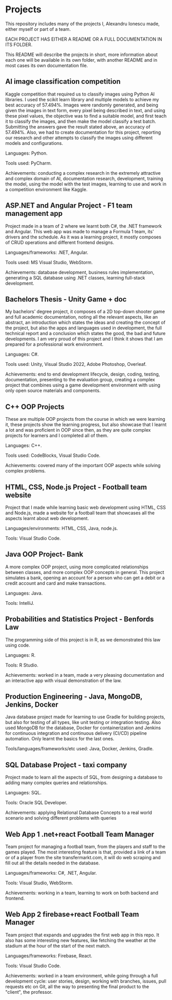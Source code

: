 # Projects

This repository includes many of the projects I, Alexandru Ionescu made, either myself or part of a team.

EACH PROJECT HAS EITHER A README OR A FULL DOCUMENTATION IN ITS FOLDER.

This README will describe the projects in short, more information about each one will be available in its own folder, with another README and in most cases its own documentation file.

## AI image classification competition

Kaggle competition that required us to classify images using Python AI libraries. I used the scikit learn library and multiple models to achieve my best accuracy of 57.494%. Images were randomly generated, and being given the images in text form, every pixel being described in text, and using these pixel values, the objective was to find a suitable model, and first teach it to classify the images, and then make the model classify a test batch. Submitting the answers gave the result stated above, an accuracy of 57.494%. Also, we had to create documentation for this project, reporting our research and other attempts to classify the images using different models and configurations.

Languages: Python.

Tools used: PyCharm.

Achievements: conducting a complex research in the extremely attractive and complex domain of AI, documentation research, development, training the model, using the model with the test images, learning to use and work in a competition environment like Kaggle.

## ASP.NET and Angular Project - F1 team management app

Project made in a team of 2 where we learnt both C#, the .NET framework and Angular. This web app was made to manage a Formula 1 team, its' drivers and the schedule. As it was a learning project, it mostly composes of CRUD operations and different frontend designs.

Languages/frameworks: .NET, Angular.

Tools used: MS Visual Studio, WebStorm.

Achievements: database development, business rules implementation, generating a SQL database using .NET classes, learning full-stack development.

## Bachelors Thesis - Unity Game + doc

My bachelors' degree project, it composes of a 2D top-down shooter game and full academic documentation, noting all the relevant aspects, like an abstract, an introduction which states the ideas and creating the concept of the project, but also the apps and languages used in development, the full technical report and a conclusion which states the good, the bad and future developments. I am very proud of this project and I think it shows that I am prepared for a professional work environment.

Languages: C#.

Tools used: Unity, Visual Studio 2022, Adobe Photoshop, Overleaf.

Achievements: end to end development lifecycle, design, coding, testing, documentation, presenting to the evaluation group, creating a complex project that combines using a game development environment with using only open source materials and components.

## C++ OOP Projects

These are multiple OOP projects from the course in which we were learning it, these projects show the learning progress, but also showcase that I learnt a lot and was proficient in OOP since then, as they are quite complex projects for learners and I completed all of them.

Languages: C++.

Tools used: CodeBlocks, Visual Studio Code.

Achievements: covered many of the important OOP aspects while solving complex problems.

## HTML, CSS, Node.js Project - Football team website

Project that I made while learning basic web development using HTML, CSS and Node.js, made a website for a football team that showcases all the aspects learnt about web development.

Languages/environments: HTML, CSS, Java, node.js.

Tools: Visual Studio Code.

## Java OOP Project- Bank

A more complex OOP project, using more complicated relationships between classes, and more complex OOP concepts in general. This project simulates a bank, opening an account for a person who can get a debit or a credit account and card and make transactions.

Languages: Java.

Tools: IntelliJ.

## Probabilities and Statistics Project - Benfords Law

The programming side of this project is in R, as we demonstrated this law using code.

Languages: R.

Tools: R Studio.

Achievements: worked in a team, made a very pleasing documentation and an interactive app with visual demonstration of the law.

## Production Engineering - Java, MongoDB, Jenkins, Docker

Java database project made for learning to use Gradle for building projects, but also for testing of all types, like unit testing or integration testing. Also used MongoDB for the database, Docker for containerization and Jenkins for continuous integration and continuous delivery (CI/CD) pipeline automation. Only learnt the basics for the last ones.

Tools/languages/frameworks/etc used: Java, Docker, Jenkins, Gradle.

## SQL Database Project - taxi company

Project made to learn all the aspects of SQL, from designing a database to adding many complex queries and relationships.

Languages: SQL.

Tools: Oracle SQL Developer.

Achievements: applying Relational Database Concepts to a real world scenario and solving different problems with queries

## Web App 1 .net+react Football Team Manager

Team project for managing a football team, from the players and staff to the games played. The most interesting feature is that, provided a link of a team or of a player from the site transfermarkt.com, it will do web scraping and fill out all the details needed in the database.

Languages/frameworks: C#, .NET, Angular.

Tools: Visual Studio, WebStorm.

Achievements: working in a team, learning to work on both backend and frontend.

## Web App 2 firebase+react Football Team Manager

Team project that expands and upgrades the first web app in this repo. It also has some interesting new features, like fetching the weather at the stadium at the hour of the start of the next match.

Languages/frameworks: Firebase, React.

Tools: Visual Studio Code.

Achievements: worked in a team environment, while going through a full development cycle: user stories, design, working with branches, issues, pull requests etc on Git, all the way to presenting the final product to the "client", the professor.

